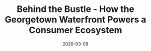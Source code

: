 ---
title: Behind the Bustle - How the Georgetown Waterfront Powers a Consumer Ecosystem
date: 2020-03-09
img_src: https://media-exp1.licdn.com/dms/image/C4E12AQFDVxpqgprWUw/article-cover_image-shrink_720_1280/0?e=1611187200&v=beta&t=aUotPIYrl9IvqSBfqCMteNIoe-BGEId2v4NBdPHY5QA
href: https://www.linkedin.com/pulse/behind-bustle-how-georgetown-waterfront-powers-theo-goetemann/
---